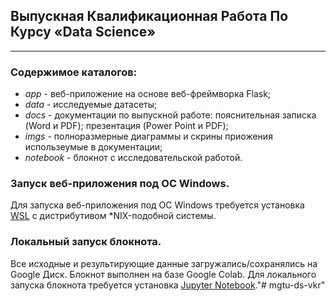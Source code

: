 ## Выпускная Квалификационная Работа По Курсу «Data Science»
---
### Содержимое каталогов:
- *app* - веб-приложение на основе веб-фреймворка Flask;
- *data* - исследуемые датасеты;
- *docs* - документации по выпускной работе: пояснительная записка (Word и PDF); презентация (Power Point и PDF);
- *imgs* - полноразмерные диаграммы и скрины приожения использеумые в документации;
- *notebook* - блокнот с исследовательской работой.

### Запуск веб-приложения под ОС Windows.

Для запуска веб-приложения под ОС Windows требуется установка [WSL](https://docs.microsoft.com/ru-ru/windows/wsl/install) c дистрибутивом *NIX-подобной системы.
    
### Локальный запуск блокнота.

Все исходные и результирующие данные загружались/сохранялись на Google Диск. Блокнот выполнен на базе Google Colab. Для локального запуска блокнота требуется установка [Jupyter Notebook](https://jupyter.org/)."# mgtu-ds-vkr" 

